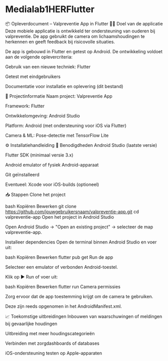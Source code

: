 # Medialab1HERFlutter

📦 Opleverdocument – Valpreventie App in Flutter
🧍‍♀️ Doel van de applicatie
Deze mobiele applicatie is ontwikkeld ter ondersteuning van ouderen bij valpreventie. De app gebruikt de camera om lichaamshoudingen te herkennen en geeft feedback bij risicovolle situaties.

De app is gebouwd in Flutter en getest op Android. De ontwikkeling voldoet aan de volgende oplevercriteria:

Gebruik van een nieuwe techniek: Flutter

Getest met eindgebruikers

Documentatie voor installatie en oplevering (dit bestand)

📁 Projectinformatie
Naam project: Valpreventie App

Framework: Flutter

Ontwikkelomgeving: Android Studio

Platform: Android (met ondersteuning voor iOS via Flutter)

Camera & ML: Pose-detectie met TensorFlow Lite

⚙️ Installatiehandleiding
🔧 Benodigdheden
Android Studio (laatste versie)

Flutter SDK (minimaal versie 3.x)

Android emulator of fysiek Android-apparaat

Git geïnstalleerd

Eventueel: Xcode voor iOS-builds (optioneel)

📥 Stappen
Clone het project

bash
Kopiëren
Bewerken
git clone https://github.com/jouwgebruikersnaam/valpreventie-app.git
cd valpreventie-app
Open het project in Android Studio

Open Android Studio → "Open an existing project" → selecteer de map valpreventie-app.

Installeer dependencies Open de terminal binnen Android Studio en voer uit:

bash
Kopiëren
Bewerken
flutter pub get
Run de app

Selecteer een emulator of verbonden Android-toestel.

Klik op ▶️ Run of voer uit:

bash
Kopiëren
Bewerken
flutter run
Camera permissies

Zorg ervoor dat de app toestemming krijgt om de camera te gebruiken.

Deze zijn reeds opgenomen in het AndroidManifest.xml.

📈 Toekomstige uitbreidingen
Inbouwen van waarschuwingen of meldingen bij gevaarlijke houdingen

Uitbreiding met meer houdingscategorieën

Verbinden met zorgdashboards of databases

iOS-ondersteuning testen op Apple-apparaten
